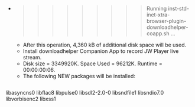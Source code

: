 * >>>>>>>>> Running inst-std-inet-xtra-browser-plugin-downloadhelper-coapp.sh ...
  * After this operation, 4,360 kB of additional disk space will be used.
  * Install downloadhelper Companion App to record JW Player live stream.
  * Disk size = 3349920K. Space Used = 96212K. Runtime = 00:00:00:06.
  * The following NEW packages will be installed:
  ```bash
libasyncns0 libflac8 libpulse0 libsdl2-2.0-0 libsndfile1
libsndio7.0 libvorbisenc2 libxss1
  ```
